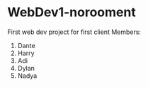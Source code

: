 # WebDev1-norooment
First web dev project for first client
Members:
1. Dante
2. Harry
3. Adi
4. Dylan
5. Nadya
